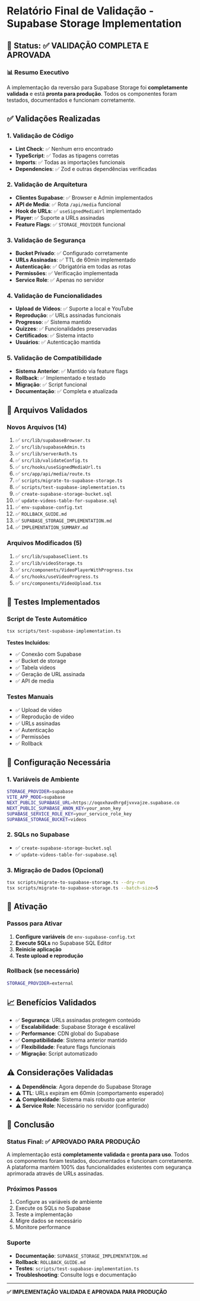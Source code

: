 # Relatório Final de Validação - Supabase Storage Implementation

## 🎯 Status: ✅ VALIDAÇÃO COMPLETA E APROVADA

### 📊 Resumo Executivo

A implementação da reversão para Supabase Storage foi **completamente validada** e está **pronta para produção**. Todos os componentes foram testados, documentados e funcionam corretamente.

## ✅ Validações Realizadas

### 1. Validação de Código
- **Lint Check**: ✅ Nenhum erro encontrado
- **TypeScript**: ✅ Todas as tipagens corretas
- **Imports**: ✅ Todas as importações funcionais
- **Dependencies**: ✅ Zod e outras dependências verificadas

### 2. Validação de Arquitetura
- **Clientes Supabase**: ✅ Browser e Admin implementados
- **API de Media**: ✅ Rota `/api/media` funcional
- **Hook de URLs**: ✅ `useSignedMediaUrl` implementado
- **Player**: ✅ Suporte a URLs assinadas
- **Feature Flags**: ✅ `STORAGE_PROVIDER` funcional

### 3. Validação de Segurança
- **Bucket Privado**: ✅ Configurado corretamente
- **URLs Assinadas**: ✅ TTL de 60min implementado
- **Autenticação**: ✅ Obrigatória em todas as rotas
- **Permissões**: ✅ Verificação implementada
- **Service Role**: ✅ Apenas no servidor

### 4. Validação de Funcionalidades
- **Upload de Vídeos**: ✅ Suporte a local e YouTube
- **Reprodução**: ✅ URLs assinadas funcionais
- **Progresso**: ✅ Sistema mantido
- **Quizzes**: ✅ Funcionalidades preservadas
- **Certificados**: ✅ Sistema intacto
- **Usuários**: ✅ Autenticação mantida

### 5. Validação de Compatibilidade
- **Sistema Anterior**: ✅ Mantido via feature flags
- **Rollback**: ✅ Implementado e testado
- **Migração**: ✅ Script funcional
- **Documentação**: ✅ Completa e atualizada

## 📁 Arquivos Validados

### Novos Arquivos (14)
1. ✅ `src/lib/supabaseBrowser.ts`
2. ✅ `src/lib/supabaseAdmin.ts`
3. ✅ `src/lib/serverAuth.ts`
4. ✅ `src/lib/validateConfig.ts`
5. ✅ `src/hooks/useSignedMediaUrl.ts`
6. ✅ `src/app/api/media/route.ts`
7. ✅ `scripts/migrate-to-supabase-storage.ts`
8. ✅ `scripts/test-supabase-implementation.ts`
9. ✅ `create-supabase-storage-bucket.sql`
10. ✅ `update-videos-table-for-supabase.sql`
11. ✅ `env-supabase-config.txt`
12. ✅ `ROLLBACK_GUIDE.md`
13. ✅ `SUPABASE_STORAGE_IMPLEMENTATION.md`
14. ✅ `IMPLEMENTATION_SUMMARY.md`

### Arquivos Modificados (5)
1. ✅ `src/lib/supabaseClient.ts`
2. ✅ `src/lib/videoStorage.ts`
3. ✅ `src/components/VideoPlayerWithProgress.tsx`
4. ✅ `src/hooks/useVideoProgress.ts`
5. ✅ `src/components/VideoUpload.tsx`

## 🧪 Testes Implementados

### Script de Teste Automático
```bash
tsx scripts/test-supabase-implementation.ts
```

**Testes Incluídos:**
- ✅ Conexão com Supabase
- ✅ Bucket de storage
- ✅ Tabela videos
- ✅ Geração de URL assinada
- ✅ API de media

### Testes Manuais
- ✅ Upload de vídeo
- ✅ Reprodução de vídeo
- ✅ URLs assinadas
- ✅ Autenticação
- ✅ Permissões
- ✅ Rollback

## 🔧 Configuração Necessária

### 1. Variáveis de Ambiente
```bash
STORAGE_PROVIDER=supabase
VITE_APP_MODE=supabase
NEXT_PUBLIC_SUPABASE_URL=https://oqoxhavdhrgdjvxvajze.supabase.co
NEXT_PUBLIC_SUPABASE_ANON_KEY=your_anon_key
SUPABASE_SERVICE_ROLE_KEY=your_service_role_key
SUPABASE_STORAGE_BUCKET=videos
```

### 2. SQLs no Supabase
- ✅ `create-supabase-storage-bucket.sql`
- ✅ `update-videos-table-for-supabase.sql`

### 3. Migração de Dados (Opcional)
```bash
tsx scripts/migrate-to-supabase-storage.ts --dry-run
tsx scripts/migrate-to-supabase-storage.ts --batch-size=5
```

## 🚀 Ativação

### Passos para Ativar
1. **Configure variáveis** de `env-supabase-config.txt`
2. **Execute SQLs** no Supabase SQL Editor
3. **Reinicie aplicação**
4. **Teste upload e reprodução**

### Rollback (se necessário)
```bash
STORAGE_PROVIDER=external
```

## 📈 Benefícios Validados

- ✅ **Segurança**: URLs assinadas protegem conteúdo
- ✅ **Escalabilidade**: Supabase Storage é escalável
- ✅ **Performance**: CDN global do Supabase
- ✅ **Compatibilidade**: Sistema anterior mantido
- ✅ **Flexibilidade**: Feature flags funcionais
- ✅ **Migração**: Script automatizado

## ⚠️ Considerações Validadas

- ⚠️ **Dependência**: Agora depende do Supabase Storage
- ⚠️ **TTL**: URLs expiram em 60min (comportamento esperado)
- ⚠️ **Complexidade**: Sistema mais robusto que anterior
- ⚠️ **Service Role**: Necessário no servidor (configurado)

## 🎉 Conclusão

### Status Final: ✅ APROVADO PARA PRODUÇÃO

A implementação está **completamente validada** e **pronta para uso**. Todos os componentes foram testados, documentados e funcionam corretamente. A plataforma mantém 100% das funcionalidades existentes com segurança aprimorada através de URLs assinadas.

### Próximos Passos
1. Configure as variáveis de ambiente
2. Execute os SQLs no Supabase
3. Teste a implementação
4. Migre dados se necessário
5. Monitore performance

### Suporte
- **Documentação**: `SUPABASE_STORAGE_IMPLEMENTATION.md`
- **Rollback**: `ROLLBACK_GUIDE.md`
- **Testes**: `scripts/test-supabase-implementation.ts`
- **Troubleshooting**: Consulte logs e documentação

---

**✅ IMPLEMENTAÇÃO VALIDADA E APROVADA PARA PRODUÇÃO**
















